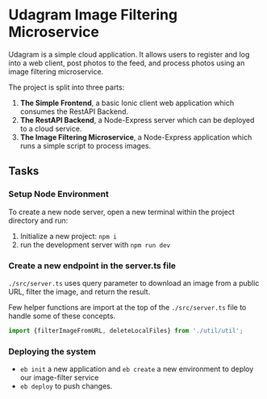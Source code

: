 # Udagram Image Filtering Microservice

Udagram is a simple cloud application. It allows users to register and log into a web client, post photos to the feed, and process photos using an image filtering microservice.

The project is split into three parts:
1. __The Simple Frontend__, a basic Ionic client web application which consumes the RestAPI Backend.
2. __The RestAPI Backend__, a Node-Express server which can be deployed to a cloud service.
3. __The Image Filtering Microservice__, a Node-Express application which runs a simple script to process images.

## Tasks

### Setup Node Environment

To create a new node server, open a new terminal within the project directory and run:

1. Initialize a new project: `npm i`
2. run the development server with `npm run dev`

### Create a new endpoint in the server.ts file

`./src/server.ts` uses query parameter to download an image from a public URL, filter the image, and return the result.

Few helper functions are import at the top of the `./src/server.ts`  file to handle some of these concepts.

```typescript
import {filterImageFromURL, deleteLocalFiles} from './util/util';
```

### Deploying the system

* `eb init` a new application and `eb create` a new environment to deploy our image-filter service
* `eb deploy` to push changes.
